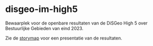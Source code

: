 # disgeo-im-high5
Bewaarplek voor de openbare resultaten van de DiSGeo High 5 over Bestuurlijke Gebieden van eind 2023.

Zie de [storymap](https://storymaps.arcgis.com/stories/808a04c85ce84004b3e1e759ae96df5b) voor een presentatie van de resultaten. 